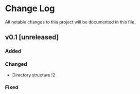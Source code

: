# Change Log
All notable changes to this project will be documented in this file.

## v0.1 [unreleased]
### Added

### Changed
- Directory structure !2

### Fixed